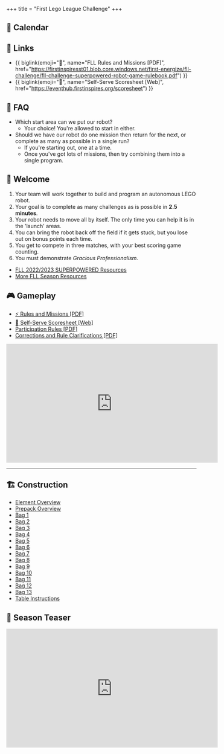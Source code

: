 +++
title = "First Lego League Challenge"
+++

## 📅 Calendar

<!-- {{ cal(items=[
  ["Week 2", "2022-10-18", "Finish Table"],
  ["Week 3", "2022-10-25", "Solving Challenges + Coding + Building"],
  ["Week 4", "2022-11-01", "Solving Challenges + Coding + Building"],
  ["Week 5", "2022-11-08", "Competition with Prizes"],
  ["Week 6", "2022-11-15", "RoboSumo Introduction, Building and Programming"],
  ["Week 7", "2022-11-22", "RoboSumo Competition"],
]) }} -->

## 🔗 Links

* {{ biglink(emoji="📔", name="FLL Rules and Missions [PDF]", href="https://firstinspiresst01.blob.core.windows.net/first-energize/fll-challenge/fll-challenge-superpowered-robot-game-rulebook.pdf") }}
* {{ biglink(emoji="📝", name="Self-Serve Scoresheet [Web]", href="https://eventhub.firstinspires.org/scoresheet") }}
<!-- * {{ biglink(emoji="📖", name="EV3 Wiki Page", href="/wiki/ev3") }}
* {{ biglink(emoji="📖", name="Coding Wiki Page", href="/wiki/code") }} -->

## 🤔 FAQ

* Which start area can we put our robot?
  * Your choice! You're allowed to start in either.
* Should we have our robot do one mission then return for the next,
  or complete as many as possible in a single run?
  * If you're starting out, one at a time.
  * Once you've got lots of missions, then try combining them into a single program.

## 👋 Welcome

1. Your team will work together to build and program an autonomous LEGO robot.
2. Your goal is to complete as many challenges as is possible in <strong>2.5 minutes</strong>.
3. Your robot needs to move all by itself. The only time you can help it is in the 'launch' areas.
4. You can bring the robot back off the field if it gets stuck, but you lose out on bonus points each time.
5. You get to compete in three matches, with your best scoring game counting.
6. You must demonstrate <em>Gracious Professionalism</em>.

* [FLL 2022/2023 SUPERPOWERED Resources](https://www.firstinspires.org/resource-library/fll/challenge/challenge-and-resources)
* [More FLL Season Resources](https://www.firstlegoleague.org/season#resources)

## 🎮 Gameplay

* [⚡ Rules and Missions [PDF]](https://firstinspiresst01.blob.core.windows.net/first-energize/fll-challenge/fll-challenge-superpowered-robot-game-rulebook.pdf)
* [📝 Self-Serve Scoresheet [Web]](https://eventhub.firstinspires.org/scoresheet)
* [Participation Rules [PDF]](https://firstinspiresst01.blob.core.windows.net/first-forward/fll-challenge/fll-challenge-participation-rules.pdf)
* [Corrections and Rule Clarifications [PDF]](https://firstinspiresst01.blob.core.windows.net/season/challenge-updates.pdf)

<iframe loading="lazy" width="560" height="315" src="https://www.youtube-nocookie.com/embed/ILTjo0LHZQA" title="YouTube video player" frameborder="0" allow="accelerometer; autoplay; clipboard-write; encrypted-media; gyroscope; picture-in-picture" allowfullscreen></iframe>

---

## 🏗️ Construction

* [Element Overview](https://firstinspiresst01.blob.core.windows.net/first-energize/fll-challenge/building-instructions/enus/fll-challenge-superpowered-45820-eop-web-enus.pdf)
* [Prepack Overview](https://firstinspiresst01.blob.core.windows.net/first-energize/fll-challenge/building-instructions/enus/fll-challenge-superpowered-45820-model-pre-pack-web-enus.pdf)
* [Bag 1](https://firstinspiresst01.blob.core.windows.net/first-energize/fll-challenge/building-instructions/enus/fll-challenge-superpowered-45820-book1-web-enus.pdf)
* [Bag 2](https://firstinspiresst01.blob.core.windows.net/first-energize/fll-challenge/building-instructions/enus/fll-challenge-superpowered-45820-book2-web-enus.pdf)
* [Bag 3](https://firstinspiresst01.blob.core.windows.net/first-energize/fll-challenge/building-instructions/enus/fll-challenge-superpowered-45820-book3-web-enus.pdf)
* [Bag 4](https://firstinspiresst01.blob.core.windows.net/first-energize/fll-challenge/building-instructions/enus/fll-challenge-superpowered-45820-book4-web-enus.pdf)
* [Bag 5](https://firstinspiresst01.blob.core.windows.net/first-energize/fll-challenge/building-instructions/enus/fll-challenge-superpowered-45820-book5-web-enus.pdf)
* [Bag 6](https://firstinspiresst01.blob.core.windows.net/first-energize/fll-challenge/building-instructions/enus/fll-challenge-superpowered-45820-book6-web-enus.pdf)
* [Bag 7](https://firstinspiresst01.blob.core.windows.net/first-energize/fll-challenge/building-instructions/enus/fll-challenge-superpowered-45820-book7-web-enus.pdf)
* [Bag 8](https://firstinspiresst01.blob.core.windows.net/first-energize/fll-challenge/building-instructions/enus/fll-challenge-superpowered-45820-book8-web-enus.pdf)
* [Bag 9](https://firstinspiresst01.blob.core.windows.net/first-energize/fll-challenge/building-instructions/enus/fll-challenge-superpowered-45820-book9-web-enus.pdf)
* [Bag 10](https://firstinspiresst01.blob.core.windows.net/first-energize/fll-challenge/building-instructions/enus/fll-challenge-superpowered-45820-book10-web-enus.pdf)
* [Bag 11](https://firstinspiresst01.blob.core.windows.net/first-energize/fll-challenge/building-instructions/enus/fll-challenge-superpowered-45820-book11-web-enus.pdf)
* [Bag 12](https://firstinspiresst01.blob.core.windows.net/first-energize/fll-challenge/building-instructions/enus/fll-challenge-superpowered-45820-book12-web-enus.pdf)
* [Bag 13](https://firstinspiresst01.blob.core.windows.net/first-energize/fll-challenge/building-instructions/enus/fll-challenge-superpowered-45820-book13-web-enus.pdf)
* [Table Instructions](https://firstinspiresst01.blob.core.windows.net/first-energize/fll-challenge/fll-challenge-robot-game-table-building-instructions.pdf)

## 🍵 Season Teaser

<iframe loading="lazy" width="560" height="315" src="https://www.youtube-nocookie.com/embed/okR1AMFNV3Q" title="YouTube video player" frameborder="0" allow="accelerometer; autoplay; clipboard-write; encrypted-media; gyroscope; picture-in-picture" allowfullscreen></iframe>
